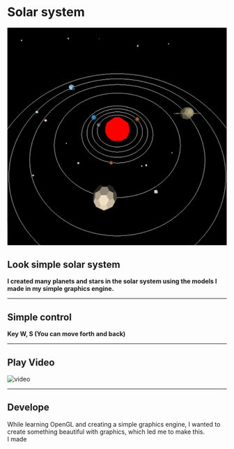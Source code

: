 # Solar system
![banner](banner.png)

## Look simple solar system
**I created many planets and stars in the solar system using the models I made in my simple graphics engine.** <br>

---

## Simple control
**Key W, S (You can move forth and back)** <br>

---

## Play Video
![video](https://github.com/user-attachments/assets/384e26fc-ff73-43c5-849e-94d0ab0b7868)

---

## Develope
While learning OpenGL and creating a simple graphics engine, I wanted to create something beautiful with graphics, which led me to make this. <br>
I made 
